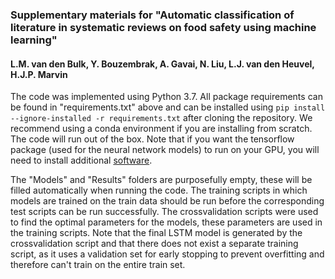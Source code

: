 ### Supplementary materials for "Automatic classification of literature in systematic reviews on food safety using machine learning"

#### L.M. van den Bulk, Y. Bouzembrak, A. Gavai, N. Liu, L.J. van den Heuvel, H.J.P. Marvin

The code was implemented using Python 3.7. All package requirements can be found in "requirements.txt" above and can be installed using `pip install --ignore-installed -r requirements.txt` after cloning the repository. We recommend using a conda environment if you are installing from scratch. The code will run out of the box. Note that if you want the tensorflow package (used for the neural network models) to run on your GPU, you will need to install additional [software](https://www.tensorflow.org/install/gpu).

The "Models" and "Results" folders are purposefully empty, these will be filled automatically when running the code. The training scripts in which models are trained on the train data should be run before the corresponding test scripts can be run successfully. The crossvalidation scripts were used to find the optimal parameters for the models, these parameters are used in the training scripts. Note that the final LSTM model is generated by the crossvalidation script and that there does not exist a separate training script, as it uses a validation set for early stopping to prevent overfitting and therefore can't train on the entire train set.
